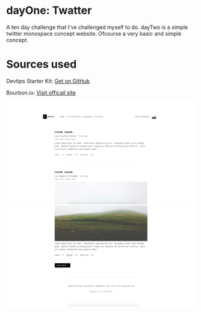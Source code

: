 # dayOne: Twatter
A ten day challenge that I've challenged myself to do. dayTwo is a simple twitter monospace concept website. Ofcourse a very basic and simple concept.

# Sources used
Devtips Starter Kit:
[Get on GitHub](https://github.com/DevTips/DevTips-Starter-Kit)

Bourbon.io:
[Visit officail site](http://bourbon.io/)

![screenshots](assets/img/tops.png)
![screenshots](assets/img/bots.png)